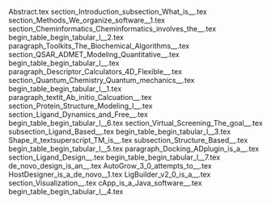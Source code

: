 Abstract.tex
section_Introduction_subsection_What_is__.tex
section_Methods_We_organize_software__1.tex
section_Cheminformatics_Cheminformatics_involves_the__.tex
begin_table_begin_tabular_l__2.tex
paragraph_Toolkits_The_Biochemical_Algorithms__.tex
section_QSAR_ADMET_Modeling_Quantitative__.tex
begin_table_begin_tabular_l__.tex
paragraph_Descriptor_Calculators_4D_Flexible__.tex
section_Quantum_Chemistry_Quantum_mechanics__.tex
begin_table_begin_tabular_l__1.tex
paragraph_textit_Ab_initio_Calcuation__.tex
section_Protein_Structure_Modeling_I__.tex
section_Ligand_Dynamics_and_Free__.tex
begin_table_begin_tabular_l__6.tex
section_Virtual_Screening_The_goal__.tex
subsection_Ligand_Based__.tex
begin_table_begin_tabular_l__3.tex
Shape_it_textsuperscript_TM_is__.tex
subsection_Structure_Based__.tex
begin_table_begin_tabular_l__5.tex
paragraph_Docking_ADplugin_is_a__.tex
section_Ligand_Design__.tex
begin_table_begin_tabular_l__7.tex
de_novo_design_is_an__.tex
AutoGrow_3_0_attempts_to__.tex
HostDesigner_is_a_de_novo__1.tex
LigBuilder_v2_0_is_a__.tex
section_Visualization__.tex
cApp_is_a_Java_software__.tex
begin_table_begin_tabular_l__4.tex